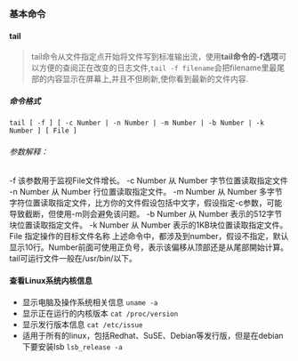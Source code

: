 ### 基本命令

#### tail

> tail命令从文件指定点开始将文件写到标准输出流，使用**tail命令的-f选项**可以方便的查阅正在改变的日志文件,`tail -f filename`会把filename里最尾部的内容显示在屏幕上,并且不但刷新,使你看到最新的文件内容.

##### 命令格式

`tail [ -f ] [ -c Number | -n Number | -m Number | -b Number | -k Number ] [ File ]`
###### 参数解释：
-f 该参数用于监视File文件增长。
-c Number 从 Number 字节位置读取指定文件
-n Number 从 Number 行位置读取指定文件。
-m Number 从 Number 多字节字符位置读取指定文件，比方你的文件假设包括中文字，假设指定-c参数，可能导致截断，但使用-m则会避免该问题。
-b Number 从 Number 表示的512字节块位置读取指定文件。
-k Number 从 Number 表示的1KB块位置读取指定文件。
File 指定操作的目标文件名称
上述命令中，都涉及到number，假设不指定，默认显示10行。Number前面可使用正负号，表示该偏移从顶部还是从尾部開始计算。
tail可运行文件一般在\/usr\/bin\/以下。

#### 查看Linux系统内核信息
* 显示电脑及操作系统相关信息
`uname -a`
* 显示正在运行的内核版本
`cat /proc/version`
* 显示发行版本信息
`cat /etc/issue`
* 适用于所有的linux，包括Redhat、SuSE、Debian等发行版，但是在debian下要安装lsb
`lsb_release -a`